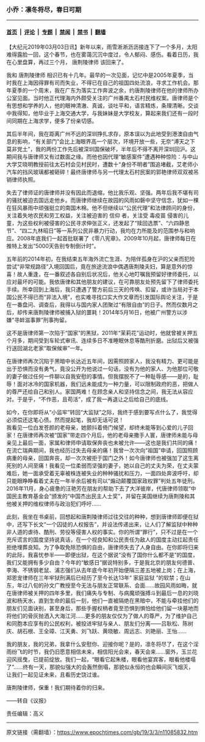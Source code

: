 ### 小乔：凛冬将尽，春日可期

---

#### [首页](../../../..?n11085832) &nbsp;|&nbsp; [评论](../../../../../epoch-comment?n11085832) &nbsp;|&nbsp; [专题](../../../../../epoch-special?n11085832) &nbsp;|&nbsp; [禁闻](../../../../../epoch-news?n11085832) &nbsp;|&nbsp; [禁书](../../../../../books?n11085832) &nbsp;|&nbsp; [翻墙](https://github.com/gfw-breaker/nogfw/blob/master/README.md?n11085832)


<div class="post_content" id="artbody" itemprop="articleBody">
 <!-- article content begin -->
 <p>
  【大纪元2019年03月03日讯】新年以来，雨雪淅淅沥沥接连下了一个多月，太阳难得露脸一回，这个春节，也在雾蔼沉沉中度过，令人郁闷、感伤。看着日历，我在心里盘算，再过三个月，
  <ok href="https://www.epochtimes.com/gb/tag/%E5%94%90%E8%8D%86%E9%99%B5%E5%BE%8B%E5%B8%88.html">
   唐荆陵律师
  </ok>
  该回来了。
 </p>
 <p>
  我和
  <ok href="https://www.epochtimes.com/gb/tag/%E5%94%90%E8%8D%86%E9%99%B5%E5%BE%8B%E5%B8%88.html">
   唐荆陵律师
  </ok>
  相识已有十几年。最早的一次见面，记忆中是2005年夏季，当时我在上海因得罪有司而失业，不得已在自己的祖国四处流浪，寻求工作机会。那年夏季的一个周末，我在广东为落实工作奔波之余，约唐荆陵律师在他的律师所办公室见面。当时他正代理海内外颇受关注的广州番禺太石村民维权案。唐律师是个有思想和学养的人，他的眼神清澈、真诚，谈吐平和，语言精炼，条理清晰。交谈中我得知，他毕业于上海交通大学，与我妹妹是大学校友，算起来我们还有一段时间同期在上海求学，便多了份亲切感。
 </p>
 <p>
  其后半年间，我在距离广州不远的深圳挣扎求存，原本误以为此地受到港澳自由气息的影响，“有关部门”会比上海眼界高一个层次，环境开放一些，无奈“溥天之下莫非党土”，我的两份工作先后被深圳国保破坏，半年后不得不离开深圳回沪。这期间我与唐律师又有过数面之缘。而他也因代理“敏感案件”遭遇种种惊险：与中山大学艾晓明教授前往太石村会见村民时，遭数十“身份不明者”围追堵截，艾老师小汽车的挡风玻璃都被砸碎！最终唐律师与另一代理太石村民案的郭艳律师双双被吊销律师执照。
 </p>
 <p>
  失去了律师证的唐律师并没有因此而退缩，他比我乐观、坚强。两年后我不堪有司的骚扰被迫去国远走他乡。而唐律师继续在故园的风雨如磐中坚守信念，犹如一棵在狂风暴雨中顽强挺立的南国木棉。他不但继续以“公民代理”和法律顾问的身份，关注着失地农民和劳工权益，关注被迫害的
  <ok href="https://www.epochtimes.com/gb/tag/%E4%BF%A1%E4%BB%B0.html">
   信仰
  </ok>
  者，关注受
  <ok href="https://www.epochtimes.com/gb/tag/%E6%AF%92%E7%96%AB%E8%8B%97.html">
   毒疫苗
  </ok>
  侵害的儿童，为这些权利被侵害的公民寻求伸张正义，还发起了“赎回选票”、“六四静思节”、“四二九林昭日”等一系列公民非暴力行动，我均在力所能及的范围参与和响应。2008年底我们一起首批联署了《零八宪章》。2009年10月起，唐律师每日在推特上发出“5000天告别专制倒计时”。
 </p>
 <p>
  五年前的2014年初，在我结束五年海外流亡生涯、为陪伴孤身在沪的父亲而犯险尝试“非常规路径”入境回国后，竟在旅途流浪中偶遇唐荆陵夫妇，算是意外的惊喜！故人重逢，在一番叙述各自别后状况后，他关心地叮嘱我预留好律师委托，以应对最坏的可能。我依唐律和其他朋友的建议，在可靠朋友处预先留下了律师委托手续。所幸回到上海后，我只遭遇了警方前后三天的传唤、扣留，或许当局对于本国公民不得已而“非法入境”，也实难寻找口实大作文章而引发国际舆论关注，于是在一番盘问、调查后，我得以与国内家人团聚过“有限自由”的日子。然而仅数月之后，却传来唐荆陵律师被捕入狱的噩耗！2014年5月16日，他被广州警方以涉嫌“寻衅滋事罪”刑事拘留。
 </p>
 <p>
  这不是唐律师第一次陷于“国家”的黑狱，2011年“茉莉花”运动时，他就曾被关押五个月多，期间受到车轮式审讯、连续多日不准睡眠休息等酷刑折磨。出狱后又被强行送回湖北老家“取保候审”一年。
 </p>
 <p>
  在唐律师再次沉陷于黑暗中长达近五年间，因需照顾家人，我没有精力、更可能是出于恐惧而没有勇气，竟没公开为他说过一句话，没有为他的家人、为他那位可敬的妻子做过任何一件聊以自我安慰的事情。但我摆脱不了一种耻辱感——是的，耻辱！面对冰冷的国家机器，我们远未能成为一种力量，可以限制政府的恶，把做人的尊严还给自己和别人。家国两难！在顾念亲人和坚持信念之间，我无法从容应对。于是乎，“不作恶，且苟活”，成了我一再退让之后给自己的底线。
 </p>
 <p>
  如今，在你即将从“小监牢”转回“大监狱”之际，我终于感到要写点什么了，我觉得必须偿还这笔心债。然而提起笔，我却无话可说！
  <br/>
  我看见一位白发苍颜的老母亲，她颤抖着倚门候望，却终未能等到心爱的儿子回家！在唐律师再次被“国家”带走四个月后，他的老母亲撒手人寰，唐律师未能与母亲见上最后一面，家属和律师申请取保奔丧也未被允许——这也是我们共同的痛！在流亡瑞典期间，我也经历过失去母亲的痛！我曾一次次向“祖国”申请，回国照顾病重的母亲，回国奔丧，却一次次被拒于国门之外！如今唐律师也被强加了这生离死别的人间至痛！我看见一位柔弱而坚强的妻子，她以自己的丈夫为荣，在丈夫蒙难后，她一面承受着无辜被株连被失业的种种骚扰和压力，一面四处奔波呼吁，却只能眼睁睁看着丈夫在一年半余后被有司以“煽动颠覆国家政权罪”判处五年徒刑。2016年11月，身心疲惫的汪艳芳在朋友的帮助下去了大洋彼岸，代唐律师领取“中国民主教育基金会”颁发的“中国杰出民主人士奖”，并留在美国继续为唐荆陵和其他被关押的维权律师与政治犯们呼吁……
 </p>
 <p>
  此刻，我坐在书桌前，回想起和唐荆陵律师过往交往的种种，想到唐律师即便在狱中，还写下长文“一个囚徒的人权报告”，并设法传递出来，让人们了解监狱中种种非人道的虐待、酷刑、劳役等侵害人权的事实。你的所谓“罪行”，只不过是在一个充斥谎言的国度坚持说真话，在一个视良知和公民责任为敌人的国度主动扛起责任拒绝埋葬良知。为了争取免除恐惧的自由，唐律师失去了人身自由。在你即将归来的此际，我喜忧参半——即便出狱，在这个据说“没有了国你什么都不是”的国度，我们又能拥有多少自由？今年的“敏感日”据说特别多，于是我北京的朋友何德普、李海、不锈钢老鼠、浦志强们从去年底今年初开始便隔三差五地被上岗；在上海，郑恩宠律师在三年牢狱刑满后已经历了至今长达13年“
  <ok href="https://www.epochtimes.com/gb/tag/%E5%AE%B6%E5%BA%AD%E7%9B%91%E7%8B%B1.html">
   家庭监狱
  </ok>
  ”的软禁；在山东，年过八旬的孙文广教授至今无法与朋友正常联系、会面……故园风雨如晦，就在唐律师被关押的四年多里，我们痛失与专制、与病魔顽强搏斗到最后一息的刘晓波和杨天水，直到生命的最后一刻，他们一直被隔绝在黑暗中，不能与牵挂他们的朋友们见面诀别，甚至身后，那些手握权柄者竟至恐惧到惧怕给他们留一块墓地而将他们的骨灰抛洒入大海江河……更多的朋友仅仅为了做人的尊严，为了维护自己和同胞本应享有的公民权利，被投进牢狱与亲人、朋友们分离——吕耿松、陈树庆、胡石根、王全璋、江天勇、刘飞跃、黄晓敏、周远志、刘艳丽、王怡……
 </p>
 <p>
  我的朋友，我的兄弟，我拿什么安慰你、迎接你呢？是的，凛冬将尽了，在这个淫雨纷飞的时节，我仍旧愿意相信未来，相信阳光会来，春天会来……窗外，玉兰花迎风摇曳，已提前绽放。我们一起，“眼看它起朱楼，眼看他宴宾客，眼看他楼塌了”……终有一天，那貌似强大的会轰然倒塌，那貌似永恒的也会瞬间灰飞烟灭，让我们一起见证未来，且看历史饶过谁。
 </p>
 <p>
  唐荆陵律师，保重！我们期待着你的归来。
 </p>
 <p>
  ——转自《议报》
 </p>
 <p>
  责任编辑：高义
 </p>
 <!-- article content end -->
 <div id="below_article_ad">
 </div>
</div>


---

原文链接（需翻墙）：https://www.epochtimes.com/gb/19/3/3/n11085832.htm